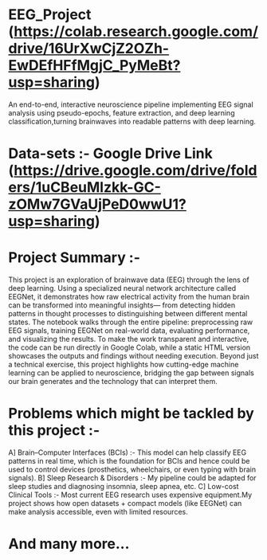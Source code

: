 # EEG_Project (https://colab.research.google.com/drive/16UrXwCjZ2OZh-EwDEfHFfMgjC_PyMeBt?usp=sharing)
An end-to-end, interactive neuroscience pipeline implementing EEG signal analysis using pseudo-epochs, feature extraction, and deep learning classification,turning brainwaves into readable patterns with deep learning.

# Data-sets :- Google Drive Link (https://drive.google.com/drive/folders/1uCBeuMlzkk-GC-zOMw7GVaUjPeD0wwU1?usp=sharing)


# Project Summary :- 
This project is an exploration of brainwave data (EEG) through the lens of deep learning. Using a specialized neural network architecture called EEGNet, it demonstrates how raw electrical activity from the human brain can be transformed into meaningful insights— from detecting hidden patterns in thought processes to distinguishing between different mental states. The notebook walks through the entire pipeline: preprocessing raw EEG signals, training EEGNet on real-world data, evaluating performance, and visualizing the results. To make the work transparent and interactive, the code can be run directly in Google Colab, while a static HTML version showcases the outputs and findings without needing execution. Beyond just a technical exercise, this project highlights how cutting-edge machine learning can be applied to neuroscience, bridging the gap between signals our brain generates and the technology that can interpret them.


# Problems which might be tackled by this project :-

A] Brain–Computer Interfaces (BCIs) :- This model can help classify EEG patterns in real time, which is the foundation for BCIs and hence could be used to control devices (prosthetics, wheelchairs, or even typing with brain signals).
B] Sleep Research & Disorders :- My pipeline could be adapted for sleep studies and diagnosing insomnia, sleep apnea, etc.
C] Low-cost Clinical Tools :- Most current EEG research uses expensive equipment.My project shows how open datasets + compact models (like EEGNet) can make analysis accessible, even with limited resources.
# And many more...
